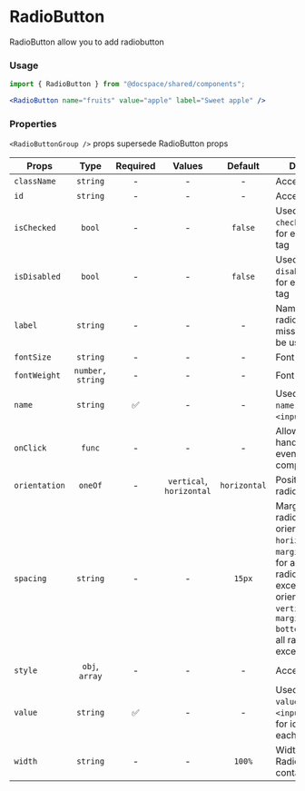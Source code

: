 # RadioButton

RadioButton allow you to add radiobutton

### Usage

```js
import { RadioButton } from "@docspace/shared/components";
```

```jsx
<RadioButton name="fruits" value="apple" label="Sweet apple" />
```

### Properties

`<RadioButtonGroup />` props supersede RadioButton props

| Props         |       Type       | Required |          Values          |   Default    | Description                                                                                                                                                                                                       |
| ------------- | :--------------: | :------: | :----------------------: | :----------: | ----------------------------------------------------------------------------------------------------------------------------------------------------------------------------------------------------------------- |
| `className`   |     `string`     |    -     |            -             |      -       | Accepts class                                                                                                                                                                                                     |
| `id`          |     `string`     |    -     |            -             |      -       | Accepts id                                                                                                                                                                                                        |
| `isChecked`   |      `bool`      |    -     |            -             |   `false`    | Used as HTML `checked` property for each `<input>` tag                                                                                                                                                            |
| `isDisabled`  |      `bool`      |    -     |            -             |   `false`    | Used as HTML `disabled` property for each `<input>` tag                                                                                                                                                           |
| `label`       |     `string`     |    -     |            -             |      -       | Name of the radiobutton. If missed, `value` will be used                                                                                                                                                          |
| `fontSize`    |     `string`     |    -     |            -             |      -       | Font size of link                                                                                                                                                                                                 |
| `fontWeight`  | `number, string` |    -     |            -             |      -       | Font weight of link                                                                                                                                                                                               |
| `name`        |     `string`     |    ✅    |            -             |      -       | Used as HTML `name` property for `<input>` tag.                                                                                                                                                                   |
| `onClick`     |      `func`      |    -     |            -             |      -       | Allow you to handle clicking events on component                                                                                                                                                                  |
| `orientation` |     `oneOf`      |    -     | `vertical`, `horizontal` | `horizontal` | Position of radiobuttons                                                                                                                                                                                          |
| `spacing`     |     `string`     |    -     |            -             |    `15px`    | Margin between radiobutton. If orientation `horizontal`, it is `margin-left`(apply for all radiobuttons, except first), if orientation `vertical`, it is `margin-bottom`(apply for all radiobuttons, except last) |
| `style`       |  `obj`, `array`  |    -     |            -             |      -       | Accepts css style                                                                                                                                                                                                 |
| `value`       |     `string`     |    ✅    |            -             |      -       | Used as HTML `value` property for `<input>` tag. Used for identification each radiobutton                                                                                                                         |
| `width`       |     `string`     |    -     |            -             |    `100%`    | Width of RadioButtonGroup container                                                                                                                                                                               |
